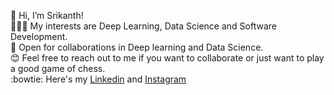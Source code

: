👋 Hi, I’m Srikanth! </br>
👨🏽‍💻 My interests are Deep Learning, Data Science and Software Development.</br>
🤝 Open for collaborations in Deep learning and Data Science.</br>
😊 Feel free to reach out to me if you want to collaborate or just want to play a good game of chess.</br>
:bowtie: Here's my [Linkedin](https://www.linkedin.com/in/srikanth-srivenkata-53263a140/) and [Instagram](https://www.instagram.com/srikanth5918/)
